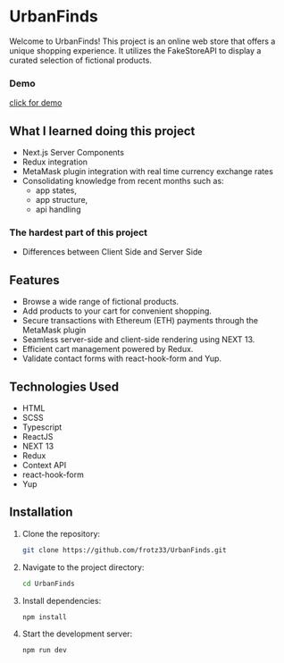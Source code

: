 # UrbanFinds

Welcome to UrbanFinds! This project is an online web store that offers a unique shopping experience. It utilizes the FakeStoreAPI to display a curated selection of fictional products.

### Demo

[click for demo](https://urban-finds.vercel.app/)

## What I learned doing this project

- Next.js Server Components
- Redux integration
- MetaMask plugin integration with real time currency exchange rates
- Consolidating knowledge from recent months such as:
  - app states,
  - app structure,
  - api handling

### The hardest part of this project
- Differences between Client Side and Server Side
  
## Features

- Browse a wide range of fictional products.
- Add products to your cart for convenient shopping.
- Secure transactions with Ethereum (ETH) payments through the MetaMask plugin
- Seamless server-side and client-side rendering using NEXT 13.
- Efficient cart management powered by Redux.
- Validate contact forms with react-hook-form and Yup.

## Technologies Used

- HTML
- SCSS
- Typescript
- ReactJS
- NEXT 13
- Redux
- Context API
- react-hook-form
- Yup

## Installation

1. Clone the repository:

   ```bash
   git clone https://github.com/frotz33/UrbanFinds.git
   ```
2. Navigate to the project directory:

   ```sh
   cd UrbanFinds
   ```
3. Install dependencies:

   ```sh
   npm install
   ```
   
4. Start the development server:

   ```sh
   npm run dev
   ```


